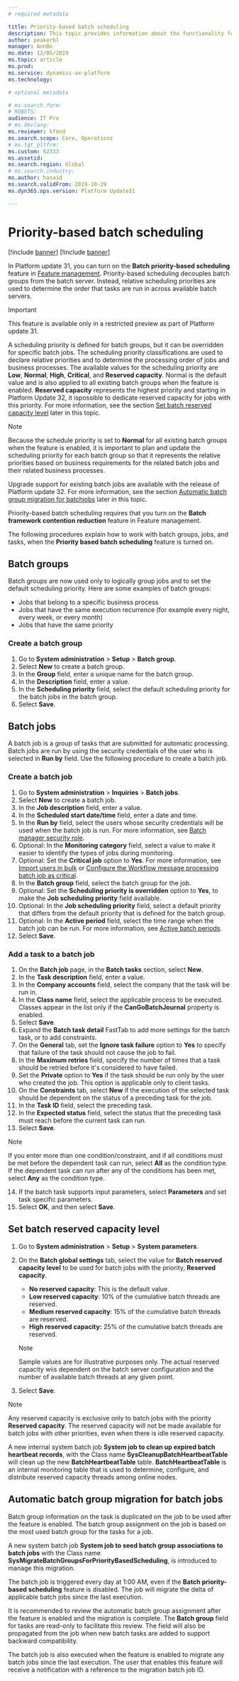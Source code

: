 ```yaml
---
# required metadata

title: Priority-based batch scheduling
description: This topic provides information about the functionality for priority-based batch scheduling.
author: peakerbl
manager: AnnBe
ms.date: 12/05/2019
ms.topic: article
ms.prod: 
ms.service: dynamics-ax-platform
ms.technology: 

# optional metadata

# ms.search.form: 
# ROBOTS: 
audience: IT Pro
# ms.devlang: 
ms.reviewer: kfend
ms.search.scope: Core, Operations
# ms.tgt_pltfrm: 
ms.custom: 62333
ms.assetid: 
ms.search.region: Global
# ms.search.industry: 
ms.author: hasaid
ms.search.validFrom: 2019-10-29
ms.dyn365.ops.version: Platform Update31

---
```


# Priority-based batch scheduling 

[!include [banner](../includes/banner.md)]
[!include [banner](../includes/preview-banner.md)]

In Platform update 31, you can turn on the **Batch priority-based scheduling** feature in [Feature management](../../fin-ops/get-started/feature-management/feature-management-overview.md). Priority-based scheduling decouples batch groups from the batch server. Instead, relative scheduling priorities are used to determine the order that tasks are run in across available batch servers.

> [!IMPORTANT]
> This feature is available only in a restricted preview as part of Platform update 31.

A scheduling priority is defined for batch groups, but it can be overridden for specific batch jobs. The scheduling priority classifications are used to declare relative priorities and to determine the processing order of jobs and business processes. The available values for the scheduling priority are **Low**, **Normal**, **High**, **Critical**, and **Reserved capacity**. Normal is the default value and is also applied to all existing batch groups when the feature is enabled. **Reserved capacity** represents the highest priority and starting in Platform Update 32, it ispossible to dedicate reserved capacity for jobs with this priority. For more information, see the section <a href="reserved">Set batch reserved capacity level</a> later in this topic.

> [!NOTE]
> Because the schedule priority is set to **Normal** for all existing batch groups when the feature is enabled, it is important to plan and update the scheduling priority for each batch group so that it represents the relative priorities based on business requirements for the related batch jobs and their related business processes.

Upgrade support for existing batch jobs are available with the release of Platform update 32. For more information, see the section <a href="automatic">Automatic batch group migration for batchjobs</a> later in this topic.

Priority-based batch scheduling requires that you turn on the **Batch framework contention reduction** feature in Feature management.

The following procedures explain how to work with batch groups, jobs, and tasks, when the **Priority based batch scheduling** feature is turned on.

## Batch groups

Batch groups are now used only to logically group jobs and to set the default scheduling priority. Here are some examples of batch groups:

- Jobs that belong to a specific business process
- Jobs that have the same execution recurrence (for example every night, every week, or every month)
- Jobs that have the same priority

### Create a batch group

1. Go to **System administration** \> **Setup** \> **Batch group**.
2. Select **New** to create a batch group.
3. In the **Group** field, enter a unique name for the batch group.
4. In the **Description** field, enter a value.
5. In the **Scheduling priority** field, select the default scheduling priority for the batch jobs in the batch group.
6. Select **Save**.

## Batch jobs

A batch job is a group of tasks that are submitted for automatic processing. Batch jobs are run by using the security credentials of the user who is selected in **Run by** field. Use the following procedure to create a batch job.

### Create a batch job

1. Go to **System administration** \> **Inquiries** \> **Batch jobs**.
2. Select **New** to create a batch job.
3. In the **Job description** field, enter a value.
4. In the **Scheduled start date/time** field, enter a date and time.
5. In the **Run by** field, select the users whose security credentials will be used when the batch job is run. For more information, see [Batch manager security role](runby.md).
6. Optional: In the **Monitoring category** field, select a value to make it easier to identify the types of jobs during monitoring.
7. Optional: Set the **Critical job** option to **Yes**. For more information, see [Import users in bulk](tasks/import-bulk-users.md) or [Configure the Workflow message processing batch job as critical](../../fin-ops/organization-administration/workflow-batch-job-critical.md).
8. In the **Batch group** field, select the batch group for the job.
9. Optional: Set the **Scheduling priority is overridden** option to **Yes**, to make the **Job scheduling priority** field available.
10. Optional: In the **Job scheduling priority** field, select a default priority that differs from the default priority that is defined for the batch group.
11. Optional: In the **Active period** field, select the time range when the batch job can be run. For more information, see [Active batch periods](activeperiod.md).
12. Select **Save**.

### Add a task to a batch job

1. On the **Batch job** page, in the **Batch tasks** section, select **New**.
2. In the **Task description** field, enter a value.
3. In the **Company accounts** field, select the company that the task will be run in.
4. In the **Class name** field, select the applicable process to be executed. Classes appear in the list only if the **CanGoBatchJournal** property is enabled.
5. Select **Save**.
6. Expand the **Batch task detail** FastTab to add more settings for the batch task, or to add constraints.
7. On the **General** tab, set the **Ignore task failure** option to **Yes** to specify that failure of the task should not cause the job to fail.
8. In the **Maximum retries** field, specify the number of times that a task should be retried before it's considered to have failed.
9. Set the **Private** option to **Yes** if the task should be run only by the user who created the job. This option is applicable only to client tasks.
10. On the **Constraints** tab, select **New** if the execution of the selected task should be dependent on the status of a preceding task for the job.
11. In the **Task ID** field, select the preceding task.
12. In the **Expected status** field, select the status that the preceding task must reach before the current task can run.
13. Select **Save**.

> [!NOTE]
> If you enter more than one condition/constraint, and if all conditions must be met before the dependent task can run, select **All** as the condition type. If the dependent task can run after any of the conditions has been met, select **Any** as the condition type.

14. If the batch task supports input parameters, select **Parameters** and set task specific parameters.
15. Select **OK**, and then select **Save**.

## <a name="reserved">Set batch reserved capacity level</a>

1. Go to **System administration** \> **Setup** \> **System parameters**.
2. On the **Batch global settings** tab, select the value for **Batch reserved capacity level** to be used for batch jobs with the priority, **Reserved capacity**.

    - **No reserved capacity**: This is the default value.
    - **Low reserved capacity**: 10% of the cumulative batch threads are reserved.
    - **Medium reserved capacity**: 15% of the cumulative batch threads are reserved.
    - **High reserved capacity:** 25% of the cumulative batch threads are reserved.
    
    > [!NOTE]
    > Sample values are for illustrative purposes only. The actual reserved capacity wiis dependent on the batch server configuration and the number of available batch threads at any given point.

3. Select **Save**.

> [!NOTE]   
> Any reserved capacity is exclusive only to batch jobs with the priority **Reserved capacity**. The reserved capacity will not be made available for batch jobs with other priorities, even when there is idle reserved capacity.

A new internal system batch job **System job to clean up expired batch heartbeat records**, with the Class name **SysCleanupBatchHeartbeatTable** will clean up the new **BatchHeartbeatTable** table. **BatchHeartbeatTable** is an internal monitoring table that is used to determine, configure, and distribute reserved capacity threads among online nodes.

## <a name="automatic">Automatic batch group migration for batch jobs</a>

Batch group information on the task is duplicated on the job to be used after the feature is enabled. The batch group assignment on the job is based on the most used batch group for the tasks for a job.

A new system batch job **System job to seed batch group associations to batch jobs** with the Class name **SysMigrateBatchGroupsForPriorityBasedScheduling**, is introduced to manage this migration.

The batch job is triggered every day at 1:00 AM, even if the **Batch priority-based scheduling** feature is disabled. The job will migrate the delta of applicable batch jobs since the last execution.

It is recommended to review the automatic batch group assignment after the feature is enabled and the migration is complete. The **Batch group** field for tasks are read-only to facilitate this review. The field will also be propagated from the job when new batch tasks are added to support backward compatibility.

The batch job is also executed when the feature is enabled to migrate any batch jobs since the last execution. The user that enables this feature will receive a notification with a reference to the migration batch job ID.

